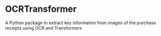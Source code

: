 # OCRTransformer

A Python package to extract key information from images of the purchase receipts using OCR and Transformers

